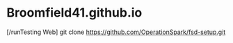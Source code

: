 # Broomfield41.github.io
[/runTesting Web]
git clone https://github.com/OperationSpark/fsd-setup.git
